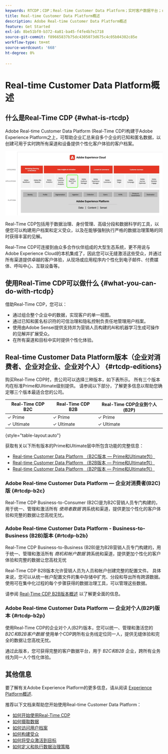 ```yaml
---
keywords: RTCDP；CDP；Real-time Customer Data Platform；实时客户数据平台；real time cdp；cdp；客户人工智能
title: Real-time Customer Data Platform概述
description: Adobe Real-time Customer Data Platform概述
feature: Get Started
exl-id: 8be51bf0-b372-4a81-ba45-f4fe4b7e1718
source-git-commit: f89665837b75dc4305073d675c4c05b04302c85e
workflow-type: tm+mt
source-wordcount: '668'
ht-degree: 0%

---
```


# Real-time Customer Data Platform概述

## 什么是Real-Time CDP {#what-is-rtcdp}

Adobe Real-time Customer Data Platform (Real-Time CDP)构建于Adobe Experience Platform之上，可帮助企业汇总来自多个企业的已知和匿名数据，以创建可用于实时跨所有渠道和设备提供个性化客户体验的客户档案。

![各种Experience Platform应用程序的概述，重点介绍了Real-Time CDP。](/help/rtcdp/assets/platform-apps-overview.png)

Real-Time CDP包括用于数据治理、身份管理、高级分段和数据科学的工具，以便您可以构建用户档案和定义受众，以及在能够强制执行严格的数据治理策略的同时获得丰富的见解。

Real-Time CDP可连接到由众多合作伙伴组成的大型生态系统，更不用说与Adobe Experience Cloud的本机集成了，因此您可以无缝激活这些受众，并通过所有渠道提供卓越的客户体验，从现场或应用程序内个性化到电子邮件、付费媒体、呼叫中心、互联设备等。

## 使用Real-Time CDP可以做什么 {#what-you-can-do-with-rtcdp}

借助Real-Time CDP，您可以：

* 通过组合整个企业中的数据，实现客户的单一视图。
* 通过已知和匿名标识符的可信治理和隐私控制负责任地管理用户档案。
* 使用由Adobe Sensei提供支持并为营销人员构建的AI和机器学习生成可操作的见解并扩展受众。
* 在所有渠道和目标中实时提供个性化体验。

## Real-time Customer Data Platform版本（企业对消费者、企业对企业、企业对个人） {#rtcdp-editions}

购买Real-Time CDP时，贵公司可以选择三种版本，如下表所示。 所有三个版本均在标准Prime和Ultimate级别提供。 请参阅以下部分，了解更多信息以帮助您确定哪三个版本最适合您的公司。

| Real-Time CDP B2C | Real-Time CDP B2B | Real-Time CDP企业到个人(B2P) |
|---------|----------|---------|
| ✓ Prime | ✓ Prime | ✓ Prime |
| ✓ Ultimate | ✓ Ultimate | ✓ Ultimate |

{style="table-layout:auto"}

获取有关以下所有版本的Prime和Ultimate层中所包含功能的完整信息：

* [Real-time Customer Data Platform （B2C版本 — Prime和Ultimate包）](https://helpx.adobe.com/legal/product-descriptions/real-time-customer-data-platform-b2c-edition-prime-and-ultimate-packages.html)
* [Real-time Customer Data Platform （B2B版本 — Prime和Ultimate包）](https://helpx.adobe.com/legal/product-descriptions/real-time-customer-data-platform-b2b-edition-prime-and-ultimate-packages.html)
* [Real-time Customer Data Platform （B2P版本 — Prime和Ultimate包）](https://helpx.adobe.com/legal/product-descriptions/real-time-customer-data-platform-b2p-edition-prime-and-ultimate-packages.html)

### Adobe Real-time Customer Data Platform — 企业对消费者(B2C)版 {#rtcdp-b2c}

Real-Time CDP Business-to-Consumer (B2C)是为B2C营销人员专门构建的，用于统一、管理和激活所有 *使用者数据* 跨系统和渠道，提供更加个性化的客户体验和完整的数据让您高枕无忧。

### Adobe Real-time Customer Data Platform - Business-to-Business (B2B)版本 {#rtcdp-b2b}

Real-Time CDP Business-to-Business (B2B)是为B2B营销人员专门构建的，用于统一、管理和激活所有 *商机和帐户数据* 跨系统和渠道，提供更加个性化的客户体验和完整的数据让您高枕无忧

Real-Time CDP B2B版本允许营销人员为人员和帐户创建完整的配置文件。 具体来说，您可以从统一帐户配置文件的集中存储中扩充、分段和导出所有跨源数据。 使用可在集中化过程的每个步骤获得的数据治理工具，可以管理这些数据。

请参阅 [Real-Time CDP B2B版本概述](./b2b-overview.md) 以了解更全面的信息。

### Adobe Real-time Customer Data Platform — 企业对个人(B2P)版本 {#rtcdp-b2p}

使用Real-Time CDP的企业对个人(B2P)版本，您可以统一、管理和激活您的 *B2C和B2B客户数据* 使用单个CDP跨所有业务线定位同一人，提供无缝体验和完全的数据让您高枕无忧。

通过此版本，您可获得完整的客户数据平台，用于 *B2C和B2B* 企业，跨所有业务线为同一人个性化体验。

## 其他信息

要了解有关Adobe Experience Platform的更多信息，请从阅读 [Experience Platform概述](../landing/home.md).

推荐以下文档来帮助您开始使用Real-time Customer Data Platform：

* [如何开始使用Real-Time CDP](get-started.md)
* [如何摄取数据](sources/sources-overview.md)
* [如何访问用户档案](profile/profile-overview.md)
* [如何构建受众](segmentation/segmentation-overview.md)
* [如何将受众激活到目标](destinations/overview.md)
* [如何定义和执行数据治理策略](privacy/data-governance-overview.md)
